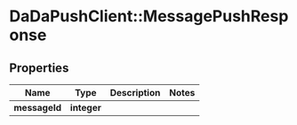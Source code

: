 # DaDaPushClient::MessagePushResponse

## Properties
Name | Type | Description | Notes
------------ | ------------- | ------------- | -------------
**messageId** | **integer** |  | 


